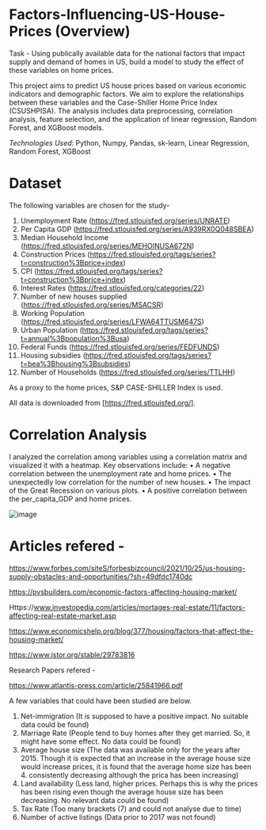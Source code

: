 # Factors-Influencing-US-House-Prices (Overview)
Task - Using publically available data for the national factors that impact supply and demand of homes in US, build a model to study the effect of these variables on home prices.

This project aims to predict US house prices based on various economic indicators and demographic factors. We aim to explore the relationships between these variables and the Case-Shiller Home Price Index (CSUSHPISA). The analysis includes data preprocessing, correlation analysis, feature selection, and the application of linear regression, Random Forest, and XGBoost models.

*Technologies Used*: Python, Numpy, Pandas, sk-learn, Linear Regression, Random Forest, XGBoost

# Dataset
The following variables are chosen for the study-

1. Unemployment Rate (https://fred.stlouisfed.org/series/UNRATE)
2. Per Capita GDP (https://fred.stlouisfed.org/series/A939RX0Q048SBEA)
3. Median Household Income (https://fred.stlouisfed.org/series/MEHOINUSA672N)
4. Construction Prices  (https://fred.stlouisfed.org/tags/series?t=construction%3Bprice+index)
5. CPI  (https://fred.stlouisfed.org/tags/series?t=construction%3Bprice+index)
6. Interest Rates (https://fred.stlouisfed.org/categories/22)
7. Number of new houses supplied (https://fred.stlouisfed.org/series/MSACSR)
8. Working Population  (https://fred.stlouisfed.org/series/LFWA64TTUSM647S)
9. Urban Population   (https://fred.stlouisfed.org/tags/series?t=annual%3Bpopulation%3Busa)
10. Federal Funds (https://fred.stlouisfed.org/series/FEDFUNDS)
11. Housing subsidies (https://fred.stlouisfed.org/tags/series?t=bea%3Bhousing%3Bsubsidies)
12. Number of Households (https://fred.stlouisfed.org/series/TTLHH)
    
As a proxy to the home prices, S&P CASE-SHILLER Index is used.

All data is downloaded from [https://fred.stlouisfed.org/].


# Correlation Analysis
I analyzed the correlation among variables using a correlation matrix and visualized it with a heatmap. Key observations include:
•	A negative correlation between the unemployment rate and home prices.
•	The unexpectedly low correlation for the number of new houses.
•	The impact of the Great Recession on various plots.
•	A positive correlation between the per_capita_GDP and home prices.

![image](https://github.com/Madhur-01/Factors-Influencing-US-Home-Prices/assets/108746195/44627cd6-5316-4ffd-ba5f-e22f180edab7)


# Articles refered - 

https://www.forbes.com/siteS/forbesbizcouncil/2021/10/25/us-housing-supply-obstacles-and-opportunities/?sh=49dfdc1740dc

https://pvsbuilders.com/economic-factors-affecting-housing-market/

Https://www.investopedia.com/articles/mortages-real-estate/11/factors-affecting-real-estate-market.asp

https://www.economicshelp.org/blog/377/housing/factors-that-affect-the-housing-market/

https://www.jstor.org/stable/29783816

Research Papers refered -

https://www.atlantis-press.com/article/25841966.pdf

A few variables that could have been studied are below.

1. Net-immigration (It is supposed to have a positive impact. No suitable data could be found)
2. Marriage Rate (People tend to buy homes after they get married. So, it might have some effect. No data could be found)
3. Average house size (The data was available only for the years after 2015. Though it is expected that an increase in the average house size would increase prices, it is found that the average home size has been 4. consistently decreasing although the prica has been increasing)
5. Land availability (Less land, higher prices. Perhaps this is why the prices has been rising even though the average house size has been decreasing. No relevant data could be found)
6. Tax Rate (Too many brackets (7) and could not analyse due to time)
7. Number of active listings (Data prior to 2017 was not found)
